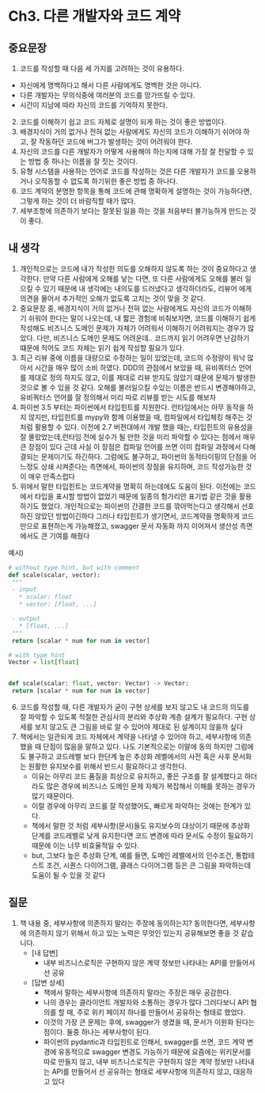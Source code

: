 # Ch3. 다른 개발자와 코드 계약

## 중요문장
1. 코드를 작성할 때 다음 세 가지를 고려하는 것이 유용하다.
  * 자신에게 명백하다고 해서 다른 사람에게도 명백한 것은 아니다.
  * 다른 개발자는 무의식중에 여러분의 코드를 망가뜨릴 수 있다.
  * 시간이 지남에 따라 자신의 코드를 기억하지 못한다.
2. 코드를 이해하기 쉽고 코드 자체로 설명이 되게 하는 것이 좋은 방법이다.
3. 배경지식이 거의 없거나 전혀 없는 사람에게도 자신의 코드가 이해하기 쉬어야 하고, 잘 작동하던 코드에 버그가 발생하는 것이 어려워야 한다. 
4. 자신의 코드를 다른 개발자가 어떻게 사용해야 하는지에 대해 가장 잘 전달할 수 있는 방법 중 하나는 이름을 잘 짓는 것이다.
5. 유형 시스템을 사용하는 언어로 코드를 작성하는 것은 다른 개발자가 코드를 오용하거나 오작동할 수 없도록 하기위한 좋은 방법 중 하나다.
6. 코드 계약의 분명한 항목을 통해 코드에 관해 명확하게 설명하는 것이 가능하다면, 그렇게 하는 것이 더 바람직할 때가 많다.
7. 세부조항에 의존하기 보다는 잘못된 일을 하는 것을 처음부터 불가능하게 만드는 것이 좋다.


## 내 생각
1. 개인적으로는 코드에 내가 작성한 의도를 오해하지 않도록 하는 것이 중요하다고 생각한다. 만약 다른 사람에게 오해를 낳는 다면, 또 다른 사람에게도 오해를 불러 일으킬 수 있기 때문에 내 생각에는 내의도를 드러냈다고 생각하더라도, 리뷰어 에게 의견을 물어서 추가적인 오해가 없도록 고치는 것이 맞을 것 같다.
2. 중요문장 중, 배경지식이 거의 없거나 전혀 없는 사람에게도 자신의 코드가 이해하기 쉬워야 한다는 말이 나오는데, 내 짧은 경험에 비춰보자면, 코드를 이해하기 쉽게 작성해도 비즈니스 도메인 문제가 자체가 어려워서 이해하기 어려워지는 경우가 많았다. 다만, 비즈니스 도메인 문제도 어려운데.. 코드까지 읽기 어려우면 난감하기 떄문에 적어도 코드 자체는 읽기 쉽게 작성할 필요가 있다.
3. 최근 리뷰 중에 이름을 대량으로 수정하는 일이 있었는데, 코드의 수정량이 워낙 많아서 시간을 매우 많이 소비 하였다. DDD의 관점에서 보았을 때, 유비쿼터스 언어를 제대로 정의 하지도 않고, 이를 제대로 리뷰 받지도 않았기 떄문에 문제가 발생한 것으로 볼 수 있을 것 같다. 오해를 불러일으킬 수있는 이름은 반드시 변경해야하고, 유비쿼터스 언어를 잘 정의해서 미리 따로 리뷰를 받는 시도를 해보자
4. 파이썬 3.5 부터는 파이썬에서 타입힌트를 지원한다. 런타임에서는 아무 동작을 하지 않지만, 타입힌트를 mypy와 함께 이용했을 때, 컴파일에서 타입체킹 해주는 것 처럼 활용할 수 있다. 이전에 2.7 버젼대에서 개발 했을 때는, 타입힌트의 유용성을 잘 몰랐었는데,런타임 전에 실수가 될 만한 것을 미리 파악할 수 있다는 점에서 매우 큰 장점이 있다 근데 사실 이 장점은 컴파일 언어를 쓰면 이미 컴파일 과정에서 다해결되는 문제이기도 하긴하다. 그럼에도 불구하고, 파이썬의 동적타이핑의 단점을 어느정도 상쇄 시켜준다는 측면에서, 파이썬의 장점을 유지하며, 코드 작성가능한 것이 매우 만족스럽다
5. 위에서 말한 타입힌트는 코드계약을 명확히 하는데에도 도움이 된다. 이전에는 코드에서 타입을 표시할 방법이 없었기 때문에 일종의 헝가리안 표기법 같은 것을 활용하기도 했었다. 개인적으로는 파이썬의 간결한 코드를 깎아먹는다고 생각해서 선호하진 않았던 방법이긴하다 그러나 타입힌트가 생기면서, 코드계약을 명확하게 코드 만으로 표현하는게 가능해졌고, swagger 문서 자동화 까지 이어져서 생산성 측면에서도 큰 기여를 해줬다
   
예시)   
   ```python
   # without type hint, but with comment
   def scale(scalar, vector):
    """
    - input
      * scalar: float
      * vector: [float, ...]

    - output
      * [float, ...]
    """
    return [scalar * num for num in vector]

   ```


   ```python
   # with type hint
   Vector = list[float]
   

   def scale(scalar: float, vector: Vector) -> Vector:
    return [scalar * num for num in vector]

   ```
6. 코드를 작성할 때, 다른 개발자가 굳이 구현 상세를 보지 않고도 내 코드의 의도를 잘 파악할 수 있도록 적절한 관심사의 분리와 추상화 계층 설계가 필요하다. 구현 상세를 보지 않고도 큰 그림을 바로 알 수 있어야 제대로 된 설계이지 않을까 싶다
7. 책에서는 일관되게 코드 자체에서 계약을 나타낼 수 있어야 하고, 세부사항에 의존했을 때 단점이 많음을 말하고 있다. 나도 기본적으로는 이말에 동의 하지만 그럼에도 불구하고 코드레벨 보다 한단계 높은 추상화 레벨에서의 사전 혹은 사후 문서화는 원활한 유지보수를 위해서 반드시 필요하다고 생각한다. 
   * 이유는 아무리 코드 품질을 최상으로 유지하고, 좋은 구조를 잘 설계했다고 하더라도 많은 경우에 비즈니스 도메인 문제 자체가 복잡해서 이해를 못하는 경우가 많기 때문이다. 
   * 이럴 경우에 아무리 코드를 잘 작성했어도, 빠르게 파악하는 것에는 한계가 있다. 
   * 책에서 말한 것 처럼 세부사항(문서)들도 유지보수의 대상이기 때문에 추상화 단계를 코드레벨로 낮게 유지한다면 코드 변경에 따라 문서도 수정이 필요하기 때문에 이는 너무 비효율적일 수 있다. 
   * but, 그보다 높은 추상화 단계, 예를 들면, 도메인 레벨에서의 인수조건, 통합테스트 조건, 시퀀스 다이어그램, 클래스 다이어그램 등은 큰 그림을 파악하는데 도움이 될 수 있을 것 같다

## 질문
1. 책 내용 중, 세부사항에 의존하지 말라는 주장에 동의하는지? 동의한다면, 세부사항에 의존하지 않기 위해서 하고 있는 노력은 무엇인 있는지 공유해보면 좋을 것 같습니다.
   * [내 답변]
     * 내부 비즈니스로직은 구현하지 않은 계약 정보만 나타내는 API를 만들어서 선 공유
   * [답변 상세]
     * 책에서 말하는 세부사항에 의존하지 말라는 주장은 매우 공감한다. 
     * 나의 경우는 클라이언트 개발자와 소통하는 경우가 많다 그러다보니 API 협의를 할 때, 주로 위키 페이지 하나를 만들어서 공유하는 형태로 했었다. 
     * 이것의 가장 큰 문제는 후에, swagger가 생겼을 때, 문서가 이원화 된다는 점이다. 둘중 하나는 세부사항이 된다. 
     * 파이썬의 pydantic과 타입힌트로 인해서, swagger를 쓰면, 코드 계약 변경에 유동적으로 swagger 변경도 가능하기 때문에 요즘에는 위키문서를 따로 만들지 않고, 내부 비즈니스로직은 구현하지 않은 계약 정보만 나타내는 API를 만들어서 선 공유하는 형태로 세부사항에 의존하지 않고, 대응하고 있다